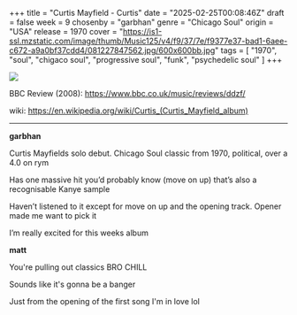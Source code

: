 +++
title = "Curtis Mayfield - Curtis"
date = "2025-02-25T00:08:46Z"
draft = false
week = 9
chosenby = "garbhan"
genre = "Chicago Soul"
origin = "USA"
release = 1970
cover = "https://is1-ssl.mzstatic.com/image/thumb/Music125/v4/f9/37/7e/f9377e37-bad1-6aee-c672-a9a0bf37cdd4/081227847562.jpg/600x600bb.jpg"
tags = [
    "1970",
    "soul",
    "chigaco soul",
    "progressive soul",
    "funk",
    "psychedelic soul"
]
+++

![](https://is1-ssl.mzstatic.com/image/thumb/Music125/v4/f9/37/7e/f9377e37-bad1-6aee-c672-a9a0bf37cdd4/081227847562.jpg/600x600bb.jpg)

BBC Review (2008): https://www.bbc.co.uk/music/reviews/ddzf/

wiki: https://en.wikipedia.org/wiki/Curtis_(Curtis_Mayfield_album)

---

**garbhan**

Curtis Mayfields solo debut. Chicago Soul classic from 1970, political, over a 4.0 on rym

Has one massive hit you’d probably know (move on up) that’s also a recognisable Kanye sample

Haven’t listened to it except for move on up and the opening track. Opener made me want to pick it

I’m really excited for this weeks album


**matt**

You're pulling out classics BRO CHILL

Sounds like it's gonna be a banger

Just from the opening of the first song I'm in love lol


